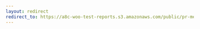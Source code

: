 ```yaml
---
layout: redirect
redirect_to: https://a8c-woo-test-reports.s3.amazonaws.com/public/pr-merge/41094/e2e/index.html
---
```

